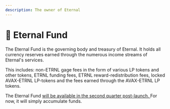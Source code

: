 ```yaml
---
description: The owner of Eternal
---
```


# 🏦 Eternal Fund

The Eternal Fund is the governing body and treasury of Eternal. It holds all currency reserves earned through the numerous income streams of Eternal's services.&#x20;

This includes: non-ETRNL gage fees in the form of various LP tokens and other tokens, ETRNL funding fees, ETRNL reward-redistribution fees, locked AVAX-ETRNL LP-tokens and the fees earned through the AVAX-ETRNL LP tokens.

The Eternal Fund [will be available in the second quarter post-launch. ](../#what-is-the-governance-like-in-eternal)For now, it will simply accumulate funds.
